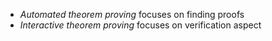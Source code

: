 * *Automated theorem proving* focuses on finding proofs
* *Interactive theorem proving* focuses on verification aspect
